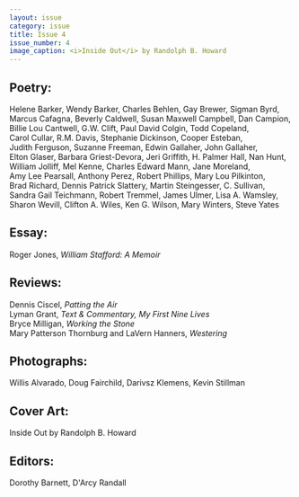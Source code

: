 ```yaml
---
layout: issue
category: issue
title: Issue 4
issue_number: 4
image_caption: <i>Inside Out</i> by Randolph B. Howard
---
```


## Poetry:
Helene&nbsp;Barker, Wendy&nbsp;Barker, Charles&nbsp;Behlen, Gay&nbsp;Brewer, Sigman&nbsp;Byrd, Marcus&nbsp;Cafagna, Beverly&nbsp;Caldwell, Susan&nbsp;Maxwell&nbsp;Campbell, Dan&nbsp;Campion, Billie&nbsp;Lou&nbsp;Cantwell, G.W.&nbsp;Clift, Paul&nbsp;David&nbsp;Colgin, Todd&nbsp;Copeland, Carol&nbsp;Cullar, R.M.&nbsp;Davis, Stephanie&nbsp;Dickinson, Cooper&nbsp;Esteban, Judith&nbsp;Ferguson, Suzanne&nbsp;Freeman, Edwin&nbsp;Gallaher, John&nbsp;Gallaher, Elton&nbsp;Glaser, Barbara&nbsp;Griest-Devora, Jeri&nbsp;Griffith, H.&nbsp;Palmer&nbsp;Hall, Nan&nbsp;Hunt, William&nbsp;Jolliff, Mel&nbsp;Kenne, Charles&nbsp;Edward&nbsp;Mann, Jane&nbsp;Moreland, Amy&nbsp;Lee&nbsp;Pearsall, Anthony&nbsp;Perez, Robert&nbsp;Phillips, Mary&nbsp;Lou&nbsp;Pilkinton, Brad&nbsp;Richard, Dennis&nbsp;Patrick&nbsp;Slattery, Martin&nbsp;Steingesser, C.&nbsp;Sullivan, Sandra&nbsp;Gail&nbsp;Teichmann, Robert&nbsp;Tremmel, James&nbsp;Ulmer, Lisa&nbsp;A.&nbsp;Wamsley, Sharon&nbsp;Wevill, Clifton&nbsp;A.&nbsp;Wiles, Ken&nbsp;G.&nbsp;Wilson, Mary&nbsp;Winters, Steve&nbsp;Yates  

## Essay:
Roger Jones, *William Stafford: A Memoir*  

## Reviews:
Dennis Ciscel, *Patting the Air*  
Lyman Grant, *Text & Commentary, My First Nine Lives*  
Bryce Milligan, *Working the Stone*  
Mary Patterson Thornburg and LaVern Hanners, *Westering*  

## Photographs:
Willis Alvarado, Doug Fairchild, Darivsz Klemens, Kevin Stillman

## Cover Art:
Inside Out by Randolph B. Howard  

## Editors:
Dorothy Barnett, D'Arcy Randall  